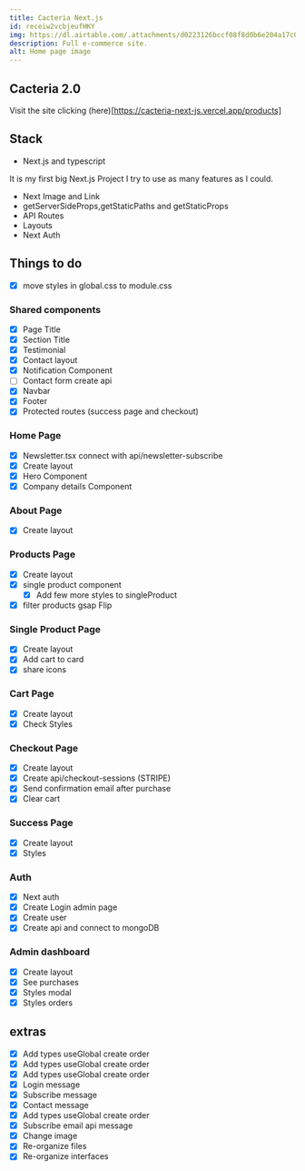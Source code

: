 ```yaml
---
title: Cacteria Next.js
id: receiw2vcbjeufHKY
img: https://dl.airtable.com/.attachments/d0223126bccf08f8d0b6e204a17c01f0/20ab0ad8/cacteria.png
description: Full e-commerce site.
alt: Home page image
---
```


## Cacteria 2.0

Visit the site clicking (here)[https://cacteria-next-js.vercel.app/products]

## Stack

- Next.js and typescript



It is my first big Next.js Project I try to use as many features as I could.

- Next Image and Link
- getServerSideProps,getStaticPaths and getStaticProps
- API Routes
- Layouts
- Next Auth

## Things to do

- [x] move styles in global.css to module.css

### Shared components

- [x] Page Title
- [x] Section Title
- [x] Testimonial
- [x] Contact layout
- [x] Notification Component
- [ ] Contact form create api
- [x] Navbar
- [x] Footer
- [x] Protected routes (success page and checkout)

### Home Page

- [x] Newsletter.tsx connect with api/newsletter-subscribe
- [x] Create layout
- [x] Hero Component
- [x] Company details Component

### About Page

- [x] Create layout

### Products Page

- [x] Create layout
- [x] single product component
  - [x] Add few more styles to singleProduct
- [x] filter products gsap Flip

### Single Product Page

- [x] Create layout
- [x] Add cart to card
- [x] share icons

### Cart Page

- [x] Create layout
- [x] Check Styles

### Checkout Page

- [x] Create layout
- [x] Create api/checkout-sessions (STRIPE)
- [x] Send confirmation email after purchase
- [x] Clear cart

### Success Page

- [x] Create layout
- [x] Styles

### Auth

- [x] Next auth
- [x] Create Login admin page
- [x] Create user
- [x] Create api and connect to mongoDB

### Admin dashboard

- [x] Create layout
- [x] See purchases
- [x] Styles modal
- [x] Styles orders

## extras

- [x] Add types useGlobal create order
- [x] Add types useGlobal create order
- [x] Add types useGlobal create order
- [x] Login message
- [x] Subscribe message
- [x] Contact message
- [x] Add types useGlobal create order
- [x] Subscribe email api message
- [x] Change image
- [x] Re-organize files
- [x] Re-organize interfaces
